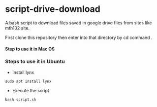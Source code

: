 # script-drive-download
A bash script to download files saved in google drive files from sites like mth102 site.

First clone this repository then enter into that directory by cd command .

#### Step to use it in Mac OS


### Steps to use it in Ubuntu

* Install lynx
```
sudo apt install lynx
```

* Execute the script
```
bash script.sh
```

